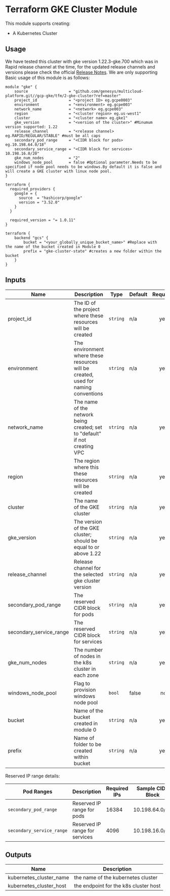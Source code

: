 # Terraform GKE Cluster Module

This module supports creating:

- A Kubernetes Cluster

## Usage

We have tested this cluster with gke version 1.22.3-gke.700 which was in Rapid release channel at the time, for the updated release channels and versions please check the official [Release Notes](https://cloud.google.com/kubernetes-engine/docs/release-notes). We are only supporting  Basic usage of this module is as follows:


```hcl
module "gke" {
    source                  = "github.com/genesys/multicloud-platform.git//gcp-gke/tfm/2-gke-cluster?ref=master"
    project_id              = "<project ID> eg.gcpe0003"
    environment             = "<environment> eg.gcpe003"
    network_name            = "<network> eg.gcpe003"
    region                  = "<cluster region> eg.us-west1"
    cluster                 = "<cluster name> eg.gke1"
    gke_version             = "<version of the cluster>" #Minumum version supported: 1.22
    release_channel         = "<release channel> eg.RAPID/REGULAR/STABLE" #must be all caps
    secondary_pod_range     = "<CIDR block for pods> eg.10.198.64.0/18"
    secondary_service_range = "<CIDR block for services> 10.198.16.0/20"
    gke_num_nodes           = "2"
    windows_node_pool       = false #Optional parameter.Needs to be specified if node pool needs to be windows.By default it is false and will create a GKE cluster with linux node pool.
}

terraform {
  required_providers {
    google = {
      source  = "hashicorp/google"
      version = "3.52.0"
    }
  }

  required_version = "= 1.0.11"
}

terraform {
    backend "gcs" {
        bucket = "<your_globally_unique_bucket_name>" #Replace with the name of the bucket created in Module 0
        prefix = "gke-cluster-state" #creates a new folder within the bucket
    }
}
```

<!-- BEGINNING OF PRE-COMMIT-TERRAFORM DOCS HOOK -->
## Inputs

| Name | Description | Type | Default | Required |
|------|-------------|------|---------|:--------:|
|project\_id | The ID of the project where these resources will be created | `string` | n/a | yes |
|environment | The environment where these resources will be created, used for naming conventions | `string` | n/a | yes |
|network\_name | The name of the network being created; set to "default" if not creating VPC | `string` | n/a | yes |
|region | The region where this these resources will be created | `string` | n/a | yes |
|cluster | The name of the GKE cluster | `string` | n/a | yes |
|gke_version | The version of the GKE cluster; should be equal to or above 1.22 | `string` | n/a | yes |
|release_channel | Release channel for the selected gke cluster version | `string` | n/a | yes |
|secondary_pod_range | The reserved CIDR block for pods | `string` | n/a | yes |
|secondary_service_range | The reserved CIDR block for services | `string` | n/a | yes |
|gke_num_nodes | The number of nodes in the k8s cluster in each zone  | `string` | n/a | yes |
|windows_node_pool | Flag to provision windows node pool  | `bool` | false| no |
|bucket | Name of the bucket created in module 0 | `string` | n/a | yes |
|prefix | Name of folder to be created within bucket | `string` | n/a | yes |


Reserved IP range details:

| Pod Ranges | Description | Required IPs | Sample CIDR Block | Required |
|------|-------------|------|---------|:--------:|
| `secondary_pod_range` | Reserved IP range for pods | 16384 | 10.198.64.0/18 | yes |
| `secondary_service_range` |  Reserved IP range for services | 4096 | 10.198.16.0/20 | yes |


## Outputs

| Name | Description |
|------|-------------|
|kubernetes_cluster_name| the name of the kubernetes cluster|
|kubernetes_cluster_host| the endpoint for the k8s cluster host|


<!-- END OF PRE-COMMIT-TERRAFORM DOCS HOOK -->
